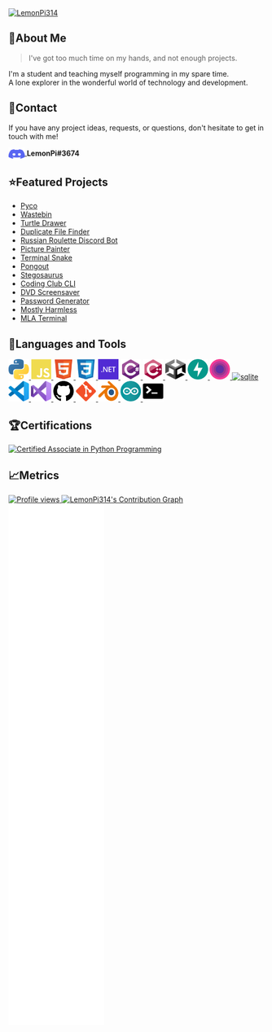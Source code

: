 <a href="https://github.com/LemonPi314/LemonPi314" target="_blank">
  <img src="assets/banner.png" alt="LemonPi314" />
</a>

## 👋About Me
> I've got too much time on my hands, and not enough projects.

I'm a student and teaching myself programming in my spare time.<br>
A lone explorer in the wonderful world of technology and development.

## 📧Contact
If you have any project ideas, requests, or questions, don't hesitate to get in touch with me!
<p>
  <a href="https://discord.com" target="_blank">
    <img align="center" src="assets/discord.svg" alt="discord" height="24" width="32" />
  </a>
  <b>LemonPi#3674</b>
</p>

## ⭐Featured Projects
- [Pyco](https://github.com/Duplexes/pyco)
- [Wastebin](https://github.com/LemonPi314/wastebin)
- [Turtle Drawer](https://github.com/LemonPi314/turtle-drawer)
- [Duplicate File Finder](https://github.com/LemonPi314/dff)
- [Russian Roulette Discord Bot](https://github.com/LemonPi314/russian-roulette-bot)
- [Picture Painter](https://github.com/LemonPi314/picture-painter)
- [Terminal Snake](https://github.com/LemonPi314/terminal-snake)
- [Pongout](https://github.com/nitinramvelraj/zesty-zombies-2.0)
- [Stegosaurus](https://github.com/LemonPi314/stegosaurus)
- [Coding Club CLI](https://github.com/ebus-coding-club/coding-club-cli)
- [DVD Screensaver](https://github.com/LemonPi314/dvd-screensaver)
- [Password Generator](https://github.com/LemonPi314/password-generator)
- [Mostly Harmless](https://github.com/LemonPi314/mostly-harmless)
- [MLA Terminal](https://github.com/LemonPi314/mla-terminal)

## 🔧Languages and Tools
<p align="left">
  <a href="https://www.python.org" target="_blank">
    <img src="assets/python.svg" alt="python" width="40" height="40"/>
  </a>
  <a href="https://developer.mozilla.org/en-US/docs/Web/JavaScript" target="_blank">
    <img src="assets/javascript.svg" alt="javascript" width="40" height="40"/>
  </a>
  <a href="https://developer.mozilla.org/en-US/docs/Web/HTML" target="_blank">
    <img src="assets/html.svg" alt="html" width="40" height="40"/>
  </a>
  <a href="https://developer.mozilla.org/en-US/docs/Web/CSS" target="_blank">
    <img src="assets/css.svg" alt="css" width="40" height="40"/>
  </a>
  <a href="https://dotnet.microsoft.com/" target="_blank">
    <img src="assets/dotnet.svg" alt="dotnet" width="40" height="40"/>
  </a>
  <a href="https://dotnet.microsoft.com/en-us/languages/csharp" target="_blank">
    <img src="assets/csharp.svg" alt="csharp" width="40" height="40"/>
  </a>
  <a href="https://www.w3schools.com/cpp/" target="_blank">
    <img src="assets/cplusplus.svg" alt="cplusplus" width="40" height="40"/>
  </a>
  <a href="https://unity.com" target="_blank">
    <img src="assets/unity.svg" alt="unity" width="40" height="40"/>
  </a>
  <a href="https://fastapi.tiangolo.com/" target="_blank">
    <img src="assets/fastapi.svg" alt="fastapi" width="40" height="40"/>
  </a>
  <a href="https://www.deta.sh/" target="_blank">
    <img src="assets/deta.svg" alt="deta" width="40" height="40"/>
  </a>
  <a href="https://www.sqlite.org/index.html" target="_blank">
    <img src="assets/sqlite.svg" alt="sqlite" width="40" height="40"/>
  </a>
  <a href="https://code.visualstudio.com/" target="_blank">
    <img src="assets/vscode.svg" alt="vscode" width="40" height="40"/>
  </a>
  <a href="https://visualstudio.microsoft.com/" target="_blank">
    <img src="assets/vs.svg" alt="vs" width="40" height="40"/>
  </a>
  <a href="https://github.com" target="_blank">
    <img src="assets/github.svg" alt="github" width="40" height="40"/>
  </a>
  <a href="https://git-scm.com" target="_blank">
    <img src="assets/git.svg" alt="git" width="40" height="40"/>
  </a>
  <a href="https://www.blender.org/" target="_blank">
    <img src="assets/blender.svg" alt="blender" width="40" height="40"/>
  </a>
  <a href="https://www.arduino.cc/" target="_blank">
    <img src="assets/arduino.svg" alt="arduino" width="40" height="40"/>
  </a>
  <a href="https://en.wikipedia.org/wiki/Terminal_emulator" target="_blank">
    <img src="assets/terminal.svg" alt="terminal" width="40" height="40"/>
  </a>
</p>

## 🏆Certifications
<a href="https://www.credly.com/badges/6de5e9e5-9d1c-4a7b-b3cd-82e1c0c46567/public_url">
  <img src="https://images.credly.com/size/150x150/images/587b02d4-41d5-4a81-9b9d-b5076200713c/pcap-31-xx.png" alt="Certified Associate in Python Programming" />
</a>

## 📈Metrics
<a href="https://github.com/LemonPi314">
  <img src="https://komarev.com/ghpvc/?username=LemonPi314" alt="Profile views" />
</a>
<a href="https://github.com/LemonPi314/LemonPi314">
  <img src="https://activity-graph.herokuapp.com/graph?username=LemonPi314&color=c2d0d8&bg_color=0d1117&line=58a5fe&point=1f6fea" alt="LemonPi314's Contribution Graph" />
</a>
<a href="https://github.com/LemonPi314/LemonPi314">
  <img src="/assets/metrics/github-metrics.svg" alt="Metrics" />
</a>
